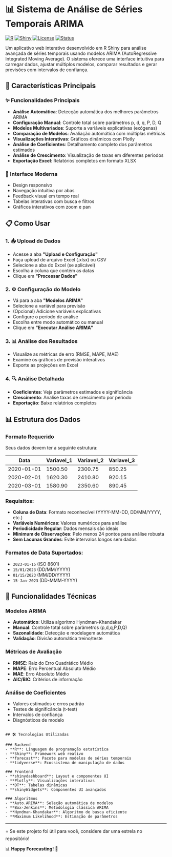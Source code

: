 # 📊 Sistema de Análise de Séries Temporais ARIMA

[![R](https://img.shields.io/badge/R-4.0%2B-blue.svg)](https://www.r-project.org/)
[![Shiny](https://img.shields.io/badge/Shiny-1.7%2B-green.svg)](https://shiny.rstudio.com/)
[![License](https://img.shields.io/badge/License-MIT-yellow.svg)](LICENSE)
[![Status](https://img.shields.io/badge/Status-Stable-brightgreen.svg)]()

Um aplicativo web interativo desenvolvido em R Shiny para análise avançada de séries temporais usando modelos ARIMA (AutoRegressive Integrated Moving Average). O sistema oferece uma interface intuitiva para carregar dados, ajustar múltiplos modelos, comparar resultados e gerar previsões com intervalos de confiança.

## 🚀 Características Principais

### ✨ Funcionalidades Principais
- **Análise Automática**: Detecção automática dos melhores parâmetros ARIMA
- **Configuração Manual**: Controle total sobre parâmetros p, d, q, P, D, Q
- **Modelos Multivariados**: Suporte a variáveis explicativas (exógenas)
- **Comparação de Modelos**: Avaliação automática com múltiplas métricas
- **Visualizações Interativas**: Gráficos dinâmicos com Plotly
- **Análise de Coeficientes**: Detalhamento completo dos parâmetros estimados
- **Análise de Crescimento**: Visualização de taxas em diferentes períodos
- **Exportação Excel**: Relatórios completos em formato XLSX

### 🎨 Interface Moderna
- Design responsivo
- Navegação intuitiva por abas
- Feedback visual em tempo real
- Tabelas interativas com busca e filtros
- Gráficos interativos com zoom e pan

## 📋 Como Usar

### 1. 📤 Upload de Dados
- Acesse a aba **"Upload e Configuração"**
- Faça upload de arquivo Excel (.xlsx) ou CSV
- Selecione a aba do Excel (se aplicável)
- Escolha a coluna que contém as datas
- Clique em **"Processar Dados"**

### 2. ⚙️ Configuração do Modelo
- Vá para a aba **"Modelos ARIMA"**
- Selecione a variável para previsão
- (Opcional) Adicione variáveis explicativas
- Configure o período de análise
- Escolha entre modo automático ou manual
- Clique em **"Executar Análise ARIMA"**

### 3. 📊 Análise dos Resultados
- Visualize as métricas de erro (RMSE, MAPE, MAE)
- Examine os gráficos de previsão interativos
- Exporte as projeções em Excel

### 4. 🔍 Análise Detalhada
- **Coeficientes**: Veja parâmetros estimados e significância
- **Crescimento**: Analise taxas de crescimento por período
- **Exportação**: Baixe relatórios completos

## 📊 Estrutura dos Dados

### Formato Requerido

Seus dados devem ter a seguinte estrutura:

| Data       | Variavel_1 | Variavel_2 | Variavel_3 |
|------------|------------|------------|------------|
| 2020-01-01 | 1500.50    | 2300.75    | 850.25     |
| 2020-02-01 | 1620.30    | 2410.80    | 920.15     |
| 2020-03-01 | 1580.90    | 2350.60    | 890.45     |

### Requisitos:
- **Coluna de Data**: Formato reconhecível (YYYY-MM-DD, DD/MM/YYYY, etc.)
- **Variáveis Numéricas**: Valores numéricos para análise
- **Periodicidade Regular**: Dados mensais são ideais
- **Minimum de Observações**: Pelo menos 24 pontos para análise robusta
- **Sem Lacunas Grandes**: Evite intervalos longos sem dados

### Formatos de Data Suportados:
- `2023-01-15` (ISO 8601)
- `15/01/2023` (DD/MM/YYYY)
- `01/15/2023` (MM/DD/YYYY)
- `15-Jan-2023` (DD-MMM-YYYY)

## 🔧 Funcionalidades Técnicas

### Modelos ARIMA
- **Automático**: Utiliza algoritmo Hyndman-Khandakar
- **Manual**: Controle total sobre parâmetros (p,d,q,P,D,Q)
- **Sazonalidade**: Detecção e modelagem automática
- **Validação**: Divisão automática treino/teste

### Métricas de Avaliação
- **RMSE**: Raiz do Erro Quadrático Médio
- **MAPE**: Erro Percentual Absoluto Médio
- **MAE**: Erro Absoluto Médio
- **AIC/BIC**: Critérios de informação

### Análise de Coeficientes
- Valores estimados e erros padrão
- Testes de significância (t-test)
- Intervalos de confiança
- Diagnósticos de modelo
```

## 🛠️ Tecnologias Utilizadas

### Backend
- **R**: Linguagem de programação estatística
- **Shiny**: Framework web reativo
- **forecast**: Pacote para modelos de séries temporais
- **tidyverse**: Ecossistema de manipulação de dados

### Frontend
- **shinydashboard**: Layout e componentes UI
- **Plotly**: Visualizações interativas
- **DT**: Tabelas dinâmicas
- **shinyWidgets**: Componentes UI avançados

### Algoritmos
- **Auto.ARIMA**: Seleção automática de modelos
- **Box-Jenkins**: Metodologia clássica ARIMA
- **Hyndman-Khandakar**: Algoritmo de busca eficiente
- **Maximum Likelihood**: Estimação de parâmetros
```

---

⭐ Se este projeto foi útil para você, considere dar uma estrela no repositório!

📊 **Happy Forecasting!** 🚀
